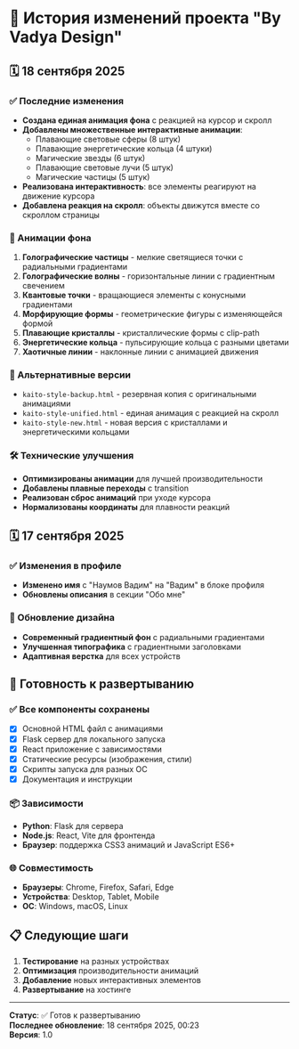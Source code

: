 # 📝 История изменений проекта "By Vadya Design"

## 🗓️ 18 сентября 2025

### ✅ Последние изменения
- **Создана единая анимация фона** с реакцией на курсор и скролл
- **Добавлены множественные интерактивные анимации**:
  - Плавающие световые сферы (8 штук)
  - Плавающие энергетические кольца (4 штуки)
  - Магические звезды (6 штук)
  - Плавающие световые лучи (5 штук)
  - Магические частицы (5 штук)
- **Реализована интерактивность**: все элементы реагируют на движение курсора
- **Добавлена реакция на скролл**: объекты движутся вместе со скроллом страницы

### 🎨 Анимации фона
1. **Голографические частицы** - мелкие светящиеся точки с радиальными градиентами
2. **Голографические волны** - горизонтальные линии с градиентным свечением
3. **Квантовые точки** - вращающиеся элементы с конусными градиентами
4. **Морфирующие формы** - геометрические фигуры с изменяющейся формой
5. **Плавающие кристаллы** - кристаллические формы с clip-path
6. **Энергетические кольца** - пульсирующие кольца с разными цветами
7. **Хаотичные линии** - наклонные линии с анимацией движения

### 🔄 Альтернативные версии
- `kaito-style-backup.html` - резервная копия с оригинальными анимациями
- `kaito-style-unified.html` - единая анимация с реакцией на скролл
- `kaito-style-new.html` - новая версия с кристаллами и энергетическими кольцами

### 🛠️ Технические улучшения
- **Оптимизированы анимации** для лучшей производительности
- **Добавлены плавные переходы** с transition
- **Реализован сброс анимаций** при уходе курсора
- **Нормализованы координаты** для плавности реакций

## 🗓️ 17 сентября 2025

### ✅ Изменения в профиле
- **Изменено имя** с "Наумов Вадим" на "Вадим" в блоке профиля
- **Обновлены описания** в секции "Обо мне"

### 🎨 Обновление дизайна
- **Современный градиентный фон** с радиальными градиентами
- **Улучшенная типографика** с градиентными заголовками
- **Адаптивная верстка** для всех устройств

## 🚀 Готовность к развертыванию

### ✅ Все компоненты сохранены
- [x] Основной HTML файл с анимациями
- [x] Flask сервер для локального запуска
- [x] React приложение с зависимостями
- [x] Статические ресурсы (изображения, стили)
- [x] Скрипты запуска для разных ОС
- [x] Документация и инструкции

### 📦 Зависимости
- **Python**: Flask для сервера
- **Node.js**: React, Vite для фронтенда
- **Браузер**: поддержка CSS3 анимаций и JavaScript ES6+

### 🌐 Совместимость
- **Браузеры**: Chrome, Firefox, Safari, Edge
- **Устройства**: Desktop, Tablet, Mobile
- **ОС**: Windows, macOS, Linux

## 📋 Следующие шаги
1. **Тестирование** на разных устройствах
2. **Оптимизация** производительности анимаций
3. **Добавление** новых интерактивных элементов
4. **Развертывание** на хостинге

---
**Статус**: ✅ Готов к развертыванию  
**Последнее обновление**: 18 сентября 2025, 00:23  
**Версия**: 1.0
